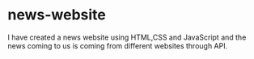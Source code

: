 # news-website
I have created a news website using HTML,CSS and JavaScript and the news coming to us is coming from different websites through API.
